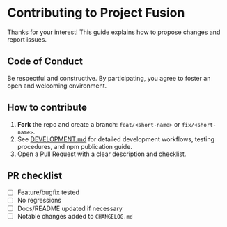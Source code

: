 # Contributing to Project Fusion

Thanks for your interest! This guide explains how to propose changes and report issues.

## Code of Conduct
Be respectful and constructive. By participating, you agree to foster an open and welcoming environment.

## How to contribute
1. **Fork** the repo and create a branch: `feat/<short-name>` or `fix/<short-name>`.
2. See [DEVELOPMENT.md](./DEVELOPMENT.md) for detailed development workflows, testing procedures, and npm publication guide.
3. Open a Pull Request with a clear description and checklist.

## PR checklist
- [ ] Feature/bugfix tested
- [ ] No regressions
- [ ] Docs/README updated if necessary
- [ ] Notable changes added to `CHANGELOG.md`
